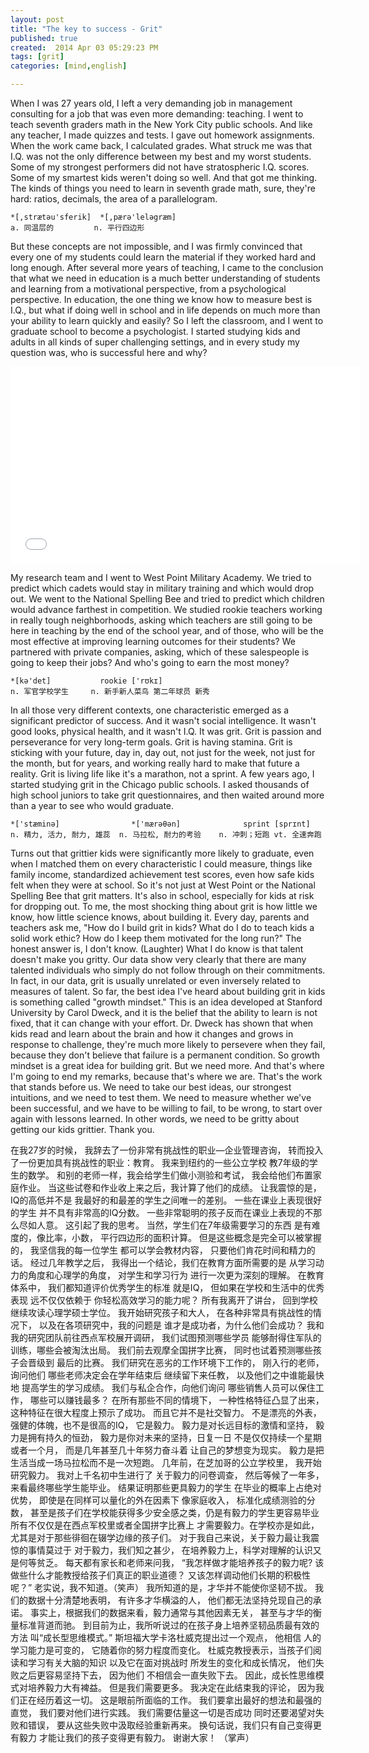 ```yaml
---
layout: post
title: "The key to success - Grit"
published: true
created:  2014 Apr 03 05:29:23 PM
tags: [grit]
categories: [mind,english]

---
```


When I was 27 years old, I left a very demanding job in management consulting
for a job that was even more demanding: teaching.  I went to teach seventh
graders math in the New York City public schools.  And like any teacher, I made
quizzes and tests.  I gave out homework assignments.  When the work came back,
I calculated grades.  What struck me was that I.Q. was not the only difference
between my best and my worst students.  Some of my strongest performers did not
have stratospheric I.Q. scores.  Some of my smartest kids weren't doing so
well.  And that got me thinking.  The kinds of things you need to learn in
seventh grade math, sure, they're hard: ratios, decimals, the area of a
parallelogram.  

    *[,strætәu'sferik]  *[,pærә'lelәgræm]
    a. 同温层的         n. 平行四边形

But these concepts are not impossible, and I was firmly
convinced that every one of my students could learn the material if they worked
hard and long enough.  After several more years of teaching, I came to the
conclusion that what we need in education is a much better understanding of
students and learning from a motivational perspective, from a psychological
perspective.  In education, the one thing we know how to measure best is I.Q.,
but what if doing well in school and in life depends on much more than your
ability to learn quickly and easily?  So I left the classroom, and I went to
graduate school to become a psychologist.  I started studying kids and adults
in all kinds of super challenging settings, and in every study my question was,
who is successful here and why?  

<iframe width="560" height="315" src="//www.youtube.com/embed/H14bBuluwB8" frameborder="0" allowfullscreen></iframe>

My research team and I went to West Point Military Academy.  We tried to
predict which cadets would stay in military training and which would drop out.
We went to the National Spelling Bee and tried to predict which children would
advance farthest in competition.  We studied rookie teachers working in really
tough neighborhoods, asking which teachers are still going to be here in
teaching by the end of the school year, and of those, who will be the most
effective at improving learning outcomes for their students?  We partnered with
private companies, asking, which of these salespeople is going to keep their
jobs?  And who's going to earn the most money?  

    *[kә'det]           rookie ['rʊkɪ]
    n. 军官学校学生     n. 新手新人菜鸟 第二年球员 新秀

In all those very different contexts, one characteristic emerged as a
significant predictor of success.  And it wasn't social intelligence.  It
wasn't good looks, physical health, and it wasn't I.Q.  It was grit.  Grit is
passion and perseverance for very long-term goals.  Grit is having stamina.
Grit is sticking with your future, day in, day out, not just for the week, not
just for the month, but for years, and working really hard to make that future
a reality.  Grit is living life like it's a marathon, not a sprint.  A few
years ago, I started studying grit in the Chicago public schools.  I asked
thousands of high school juniors to take grit questionnaires, and then waited
around more than a year to see who would graduate.  

    *['stæminә]                *['mærәθәn]              sprint [sprɪnt]
    n. 精力, 活力, 耐力, 雄蕊  n. 马拉松, 耐力的考验    n. 冲刺；短跑 vt. 全速奔跑

Turns out that grittier kids were significantly more likely to graduate, even
when I matched them on every characteristic I could measure, things like family
income, standardized achievement test scores, even how safe kids felt when they
were at school.  So it's not just at West Point or the National Spelling Bee
that grit matters.  It's also in school, especially for kids at risk for
dropping out.  To me, the most shocking thing about grit is how little we know,
how little science knows, about building it.  Every day, parents and teachers
ask me, "How do I build grit in kids?  What do I do to teach kids a solid work
ethic?  How do I keep them motivated for the long run?" The honest answer is, I
don't know.  (Laughter) What I do know is that talent doesn't make you gritty.
Our data show very clearly that there are many talented individuals who simply
do not follow through on their commitments.  In fact, in our data, grit is
usually unrelated or even inversely related to measures of talent.  So far, the
best idea I've heard about building grit in kids is something called "growth
mindset." This is an idea developed at Stanford University by Carol Dweck, and
it is the belief that the ability to learn is not fixed, that it can change
with your effort.  Dr. Dweck has shown that when kids read and learn about the
brain and how it changes and grows in response to challenge, they're much more
likely to persevere when they fail, because they don't believe that failure is
a permanent condition.  So growth mindset is a great idea for building grit.
But we need more.  And that's where I'm going to end my remarks, because that's
where we are.  That's the work that stands before us.  We need to take our best
ideas, our strongest intuitions, and we need to test them.  We need to measure
whether we've been successful, and we have to be willing to fail, to be wrong,
to start over again with lessons learned.  In other words, we need to be gritty
about getting our kids grittier.  Thank you.

在我27岁的时候， 我辞去了一份非常有挑战性的职业—企业管理咨询，
转而投入了一份更加具有挑战性的职业：教育。 我来到纽约的一些公立学校
教7年级的学生的数学。 和别的老师一样，我会给学生们做小测验和考试，
我会给他们布置家庭作业。 当这些试卷和作业收上来之后，我计算了他们的成绩。
让我震惊的是，IQ的高低并不是 我最好的和最差的学生之间唯一的差别。
一些在课业上表现很好的学生 并不具有非常高的IQ分数。
一些非常聪明的孩子反而在课业上表现的不那么尽如人意。 这引起了我的思考。
当然，学生们在7年级需要学习的东西 是有难度的，像比率，小数，
平行四边形的面积计算。 但是这些概念是完全可以被掌握的， 我坚信我的每一位学生
都可以学会教材内容， 只要他们肯花时间和精力的话。 经过几年教学之后，
我得出一个结论，我们在教育方面所需要的是 从学习动力的角度和心理学的角度，
对学生和学习行为 进行一次更为深刻的理解。 在教育体系中，
我们都知道评价优秀学生的标准 就是IQ， 但如果在学校和生活中的优秀表现
远不仅仅依赖于 你轻松高效学习的能力呢？ 所有我离开了讲台，
回到学校继续攻读心理学硕士学位。 我开始研究孩子和大人，
在各种非常具有挑战性的情况下， 以及在各项研究中，我的问题是
谁才是成功者，为什么他们会成功？ 我和我的研究团队前往西点军校展开调研，
我们试图预测哪些学员 能够耐得住军队的训练，哪些会被淘汰出局。
我们前去观摩全国拼字比赛， 同时也试着预测哪些孩子会晋级到 最后的比赛。
我们研究在恶劣的工作环境下工作的， 刚入行的老师，询问他们
哪些老师决定会在学年结束后 继续留下来任教， 以及他们之中谁能最快地
提高学生的学习成绩。 我们与私企合作，向他们询问 哪些销售人员可以保住工作，
哪些可以赚钱最多？ 在所有那些不同的情境下， 一种性格特征凸显了出来，
这种特征在很大程度上预示了成功。 而且它并不是社交智力。
不是漂亮的外表，强健的体魄，也不是很高的IQ， 它是毅力。
毅力是对长远目标的激情和坚持， 毅力是拥有持久的恒劲，
毅力是你对未来的坚持，日复一日 不是仅仅持续一个星期或者一个月，
而是几年甚至几十年努力奋斗着 让自己的梦想变为现实。
毅力是把生活当成一场马拉松而不是一次短跑。 几年前，在芝加哥的公立学校里，
我开始研究毅力。 我对上千名初中生进行了 关于毅力的问卷调查， 然后等候了一年多，
来看最终哪些学生能毕业。 结果证明那些更具毅力的学生 在毕业的概率上占绝对优势，
即使是在同样可以量化的外在因素下 像家庭收入， 标准化成绩测验的分数，
甚至是孩子们在学校能获得多少安全感之类，仍是有毅力的学生更容易毕业
所有不仅仅是在西点军校里或者全国拼字比赛上 才需要毅力。在学校亦是如此，
尤其是对于那些徘徊在辍学边缘的孩子们。
对于我自己来说，关于毅力最让我震惊的事情莫过于 对于毅力，我们知之甚少，
在培养毅力上，科学对理解的认识又是何等贫乏。 每天都有家长和老师来问我，
“我怎样做才能培养孩子的毅力呢?  该做些什么才能教授给孩子们真正的职业道德？
又该怎样调动他们长期的积极性呢？” 老实说，我不知道。（笑声）
我所知道的是，才华并不能使你坚韧不拔。 我们的数据十分清楚地表明，
有许多才华横溢的人， 他们都无法坚持兑现自己的承诺。
事实上，根据我们的数据来看，毅力通常与其他因素无关，
甚至与才华的衡量标准背道而驰。
到目前为止，我所听说过的在孩子身上培养坚韧品质最有效的方法 叫“成长型思维模式。”
斯坦福大学卡洛杜威克提出过一个观点， 他相信 人的学习能力是可变的，
它随着你的努力程度而变化。 杜威克教授表示，当孩子们阅读和学习有关大脑的知识
以及它在面对挑战时 所发生的变化和成长情况， 他们失败之后更容易坚持下去，
因为他们 不相信会一直失败下去。 因此，成长性思维模式对培养毅力大有裨益。
但是我们需要更多。 我决定在此结束我的评论， 因为我们正在经历着这一切。
这是眼前所面临的工作。 我们要拿出最好的想法和最强的直觉，
我们要对他们进行实践。 我们需要估量这一切是否成功 同时还要渴望对失败和错误，
要从这些失败中汲取经验重新再来。 换句话说，我们只有自己变得更有毅力
才能让我们的孩子变得更有毅力。 谢谢大家！ （掌声）

